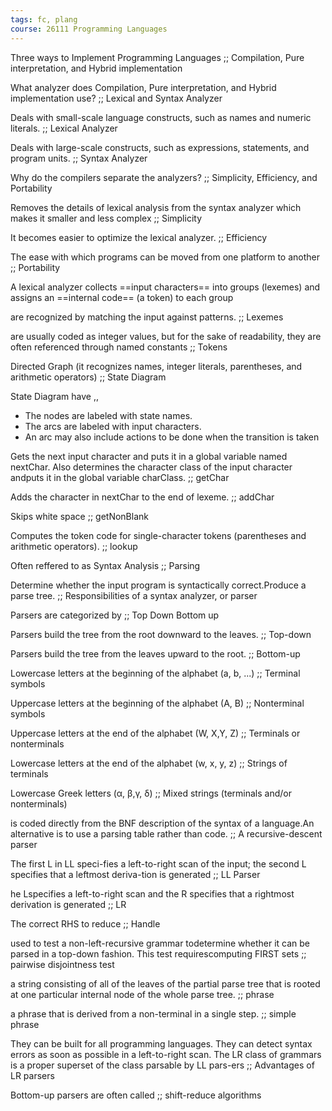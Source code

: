 ```yaml
---
tags: fc, plang
course: 26111 Programming Languages
---
```

Three ways to Implement Programming Languages ;; Compilation, Pure interpretation, and Hybrid implementation

What analyzer does Compilation, Pure interpretation, and Hybrid implementation use? ;; Lexical and Syntax Analyzer

Deals with small-scale language constructs, such as names and numeric literals. ;; Lexical Analyzer

Deals with large-scale constructs, such as expressions, statements, and program units. ;; Syntax Analyzer

Why do the compilers separate the analyzers? ;; Simplicity, Efficiency, and Portability

Removes the details of lexical analysis from the syntax analyzer which makes it smaller and less complex ;; Simplicity

It becomes easier to optimize the lexical analyzer. ;; Efficiency

The ease with which programs can be moved from one platform to another ;; Portability

A lexical analyzer collects ==input characters== into groups (lexemes) and assigns an ==internal code== (a token) to each group

are recognized by matching the input against patterns. ;; Lexemes

are usually coded as integer values, but for the sake of readability, they are often referenced through named constants ;; Tokens

Directed Graph (it recognizes names, integer literals, parentheses, and arithmetic operators) ;; State Diagram

State Diagram have
,,
- The nodes are labeled with state names.  
- The arcs are labeled with input characters.  
- An arc may also include actions to be done when the transition is taken

Gets the next input character and puts it in a global variable named nextChar. Also determines the character class of the input character andputs it in the global variable charClass. ;; getChar

Adds the character in nextChar to the end of lexeme. ;; addChar

Skips white space ;; getNonBlank

Computes the token code for single-character tokens (parentheses and arithmetic operators). ;; lookup

Often reffered to as Syntax Analysis ;; Parsing

Determine whether the input program is syntactically correct.Produce a parse tree. ;; Responsibilities of a syntax analyzer, or parser

Parsers are categorized by ;; Top Down Bottom up

Parsers build the tree from the root downward to the leaves. ;; Top-down

Parsers build the tree from the leaves upward to the root. ;; Bottom-up

Lowercase letters at the beginning of the alphabet (a, b, ...) ;; Terminal symbols

Uppercase letters at the beginning of the alphabet (A, B) ;; Nonterminal symbols

Uppercase letters at the end of the alphabet (W, X,Y, Z) ;; Terminals or nonterminals

Lowercase letters at the end of the alphabet (w, x, y, z) ;; Strings of terminals

Lowercase Greek letters (α, β,γ, δ) ;; Mixed strings (terminals and/or nonterminals)

is coded directly from the BNF description of the syntax of a language.An alternative is to use a parsing table rather than code. ;; A recursive-descent parser

The first L in LL speci-fies a left-to-right scan of the input; the second L specifies that a leftmost deriva-tion is generated ;; LL Parser

he Lspecifies a left-to-right scan and the R specifies that a rightmost derivation is generated ;; LR

The correct RHS to reduce ;; Handle

used to test a non-left-recursive grammar todetermine whether it can be parsed in a top-down fashion. This test requirescomputing FIRST sets ;; pairwise disjointness test

a string consisting of all of the leaves of the partial parse tree that is rooted at one particular internal node of the whole parse tree. ;; phrase

a phrase that is derived from a non-terminal in a single step. ;; simple phrase

They can be built for all programming languages. They can detect syntax errors as soon as possible in a left-to-right scan. The LR class of grammars is a proper superset of the class parsable by LL pars-ers ;; Advantages of LR parsers

Bottom-up parsers are often called ;; shift-reduce algorithms
